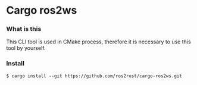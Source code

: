 # Cargo ros2ws

### What is this

This CLI tool is used in CMake process, therefore it is necessary to use this tool by yourself.

### Install

```terminal
$ cargo install --git https://github.com/ros2rust/cargo-ros2ws.git
```
